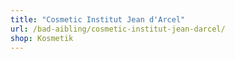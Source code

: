 ```yaml
---
title: "Cosmetic Institut Jean d'Arcel"
url: /bad-aibling/cosmetic-institut-jean-darcel/
shop: Kosmetik
---
```

